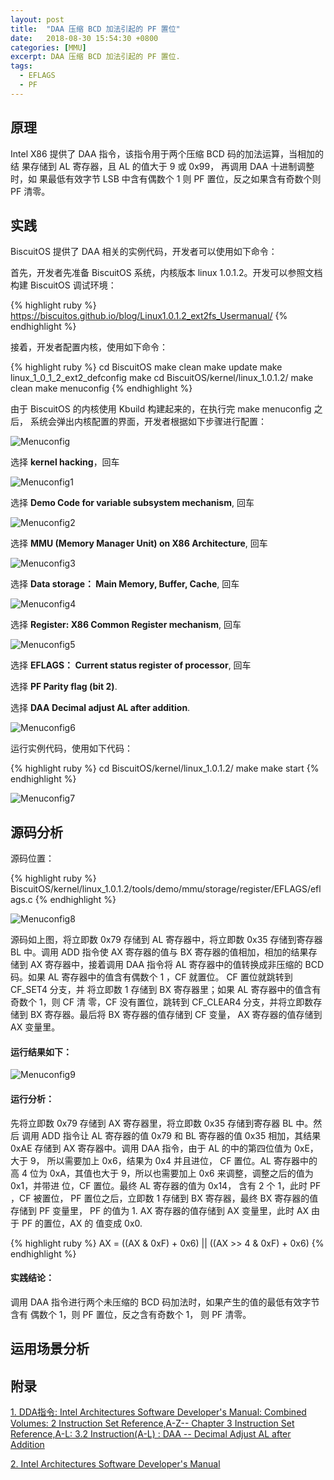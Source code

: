 ```yaml
---
layout: post
title:  "DAA 压缩 BCD 加法引起的 PF 置位"
date:   2018-08-30 15:54:30 +0800
categories: [MMU]
excerpt: DAA 压缩 BCD 加法引起的 PF 置位.
tags:
  - EFLAGS
  - PF
---
```


## 原理

Intel X86 提供了 DAA 指令，该指令用于两个压缩 BCD 码的加法运算，当相加的结
果存储到 AL 寄存器，且 AL 的值大于 9 或 0x99， 再调用 DAA 十进制调整时，如
果最低有效字节 LSB 中含有偶数个 1 则 PF 置位，反之如果含有奇数个则 PF 清零。

## 实践

BiscuitOS 提供了 DAA 相关的实例代码，开发者可以使用如下命令：

首先，开发者先准备 BiscuitOS 系统，内核版本 linux 1.0.1.2。开发可以参照文档
构建 BiscuitOS 调试环境：

{% highlight ruby %}
https://biscuitos.github.io/blog/Linux1.0.1.2_ext2fs_Usermanual/
{% endhighlight %}


接着，开发者配置内核，使用如下命令：

{% highlight ruby %}
cd BiscuitOS
make clean
make update
make linux_1_0_1_2_ext2_defconfig
make
cd BiscuitOS/kernel/linux_1.0.1.2/
make clean
make menuconfig
{% endhighlight %}

由于 BiscuitOS 的内核使用 Kbuild 构建起来的，在执行完 make menuconfig 之后，
系统会弹出内核配置的界面，开发者根据如下步骤进行配置：

![Menuconfig](https://raw.githubusercontent.com/EmulateSpace/PictureSet/master/BiscuitOS/kernel/MMU000003.png)

选择 **kernel hacking**，回车

![Menuconfig1](https://raw.githubusercontent.com/EmulateSpace/PictureSet/master/BiscuitOS/kernel/MMU000004.png)

选择 **Demo Code for variable subsystem mechanism**, 回车

![Menuconfig2](https://raw.githubusercontent.com/EmulateSpace/PictureSet/master/BiscuitOS/kernel/MMU000005.png)

选择 **MMU (Memory Manager Unit) on X86 Architecture**, 回车

![Menuconfig3](https://raw.githubusercontent.com/EmulateSpace/PictureSet/master/BiscuitOS/kernel/MMU000006.png)

选择 **Data storage： Main  Memory, Buffer, Cache**, 回车

![Menuconfig4](https://raw.githubusercontent.com/EmulateSpace/PictureSet/master/BiscuitOS/kernel/MMU000007.png)

选择 **Register: X86 Common Register mechanism**, 回车

![Menuconfig5](https://raw.githubusercontent.com/EmulateSpace/PictureSet/master/BiscuitOS/kernel/MMU000008.png)

选择 **EFLAGS： Current status register of processor**, 回车

选择 **PF    Parity flag (bit 2)**.

选择 **DAA   Decimal adjust AL after addition**.

![Menuconfig6](https://raw.githubusercontent.com/EmulateSpace/PictureSet/master/BiscuitOS/kernel/MMU000190.png)

运行实例代码，使用如下代码：

{% highlight ruby %}
cd BiscuitOS/kernel/linux_1.0.1.2/
make 
make start
{% endhighlight %}

![Menuconfig7](https://raw.githubusercontent.com/EmulateSpace/PictureSet/master/BiscuitOS/kernel/MMU000130.png)

## 源码分析

源码位置：

{% highlight ruby %}
BiscuitOS/kernel/linux_1.0.1.2/tools/demo/mmu/storage/register/EFLAGS/eflags.c
{% endhighlight %}

![Menuconfig8](https://raw.githubusercontent.com/EmulateSpace/PictureSet/master/BiscuitOS/kernel/MMU000131.png)

源码如上图，将立即数 0x79 存储到 AL 寄存器中，将立即数 0x35 存储到寄存器 
BL 中。调用 ADD 指令使 AX 寄存器的值与 BX 寄存器的值相加，相加的结果存储到 
AX 寄存器中，接着调用 DAA 指令将 AL 寄存器中的值转换成非压缩的 BCD 码。如果 
AL 寄存器中的值含有偶数个 1 ，CF 就置位。 CF 置位就跳转到 CF_SET4 分支，并
将立即数 1 存储到 BX 寄存器里；如果 AL 寄存器中的值含有奇数个 1，则 CF 清
零，CF 没有置位，跳转到 CF_CLEAR4 分支，并将立即数存储到 BX 寄存器。最后将 
BX 寄存器的值存储到 CF 变量， AX 寄存器的值存储到 AX 变量里。

#### 运行结果如下：

![Menuconfig9](https://raw.githubusercontent.com/EmulateSpace/PictureSet/master/BiscuitOS/kernel/MMU000132.png)

#### 运行分析：

先将立即数 0x79 存储到 AX 寄存器里，将立即数 0x35 存储到寄存器 BL 中。然后
调用 ADD 指令让 AL 寄存器的值 0x79 和 BL 寄存器的值 0x35 相加，其结果 0xAE 
存储到 AX 寄存器中。调用 DAA 指令，由于 AL 的中的第四位值为 0xE，大于 9， 
所以需要加上 0x6，结果为 0x4 并且进位， CF 置位。AL 寄存器中的高 4 位为 
0xA，其值也大于 9，所以也需要加上 0x6 来调整，调整之后的值为 0x1，并带进
位，CF 置位。最终 AL 寄存器的值为 0x14， 含有 2 个 1，此时 PF ，CF 被置位，
PF 置位之后，立即数 1 存储到 BX 寄存器，最终 BX 寄存器的值存储到 PF 变量里，
PF 的值为 1. AX 寄存器的值存储到 AX 变量里，此时 AX 由于 PF 的置位，AX 的
值变成 0x0.

{% highlight ruby %}
AX = ((AX & 0xF) + 0x6) || ((AX >> 4 & 0xF) + 0x6) 
{% endhighlight %}

#### 实践结论：

调用 DAA 指令进行两个未压缩的 BCD 码加法时，如果产生的值的最低有效字节含有
偶数个 1，则 PF 置位，反之含有奇数个 1， 则 PF 清零。

## 运用场景分析

## 附录

[1. DDA指令: Intel Architectures Software Developer's Manual: Combined Volumes: 2 Instruction Set Reference,A-Z-- Chapter 3 Instruction Set Reference,A-L: 3.2 Instruction(A-L) : DAA -- Decimal Adjust AL after Addition](https://software.intel.com/en-us/articles/intel-sdm)

[2. Intel Architectures Software Developer's Manual](https://github.com/BiscuitOS/Documentation/blob/master/Datasheet/Intel-IA32_DevelopmentManual.pdf)
